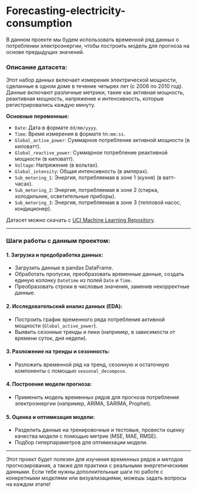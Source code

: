 # Forecasting-electricity-consumption
В данном проекте мы будем использовать временной ряд данных о потреблении электроэнергии, чтобы построить модель для прогноза на основе предыдущих значений.

### Описание датасета:
Этот набор данных включает измерения электрической мощности, сделанные в одном доме в течение четырех лет (с 2006 по 2010 год). Данные включают различные метрики, такие как активная мощность, реактивная мощность, напряжение и интенсивность, которые регистрировались каждую минуту.

**Основные переменные:**
- `Date`: Дата в формате `dd/mm/yyyy`.
- `Time`: Время измерения в формате `hh:mm:ss`.
- `Global_active_power`: Суммарное потребление активной мощности (в киловатт).
- `Global_reactive_power`: Суммарное потребление реактивной мощности (в киловатт).
- `Voltage`: Напряжение (в вольтах).
- `Global_intensity`: Общая интенсивность (в амперах).
- `Sub_metering_1`: Энергия, потребляемая в зоне 1 (кухня) (в ватт-часах).
- `Sub_metering_2`: Энергия, потребляемая в зоне 2 (стирка, холодильник, осветительные приборы).
- `Sub_metering_3`: Энергия, потребляемая в зоне 3 (тепловой насос, кондиционер).

Датасет можно скачать с [UCI Machine Learning Repository](https://archive.ics.uci.edu/ml/datasets/individual+household+electric+power+consumption).

---

### Шаги работы с данным проектом:

#### 1. **Загрузка и предобработка данных:**
   - Загрузить данные в pandas DataFrame.
   - Обработать пропуски, преобразовать временные данные, создать единую колонку `Datetime` из полей `Date` и `Time`.
   - Преобразовать строки в числовые значения, заменив некорректные данные.

#### 2. **Исследовательский анализ данных (EDA):**
   - Построить график временного ряда потребления активной мощности (`Global_active_power`).
   - Выявить сезонные тренды и пики (например, в зависимости от времени суток, дня недели).

#### 3. **Разложение на тренды и сезонность:**
   - Разложить временной ряд на тренд, сезонную и остаточную компоненты с помощью `seasonal_decompose`.

#### 4. **Построение модели прогноза:**
   - Применить модель временных рядов для прогноза потребления электроэнергии (например, ARIMA, SARIMA, Prophet).

#### 5. **Оценка и оптимизация модели:**
   - Разделить данные на тренировочные и тестовые, провести оценку качества модели с помощью метрик (MSE, MAE, RMSE).
   - Подбор гиперпараметров для оптимизации модели.

---

Этот проект будет полезен для изучения временных рядов и методов прогнозирования, а также для практики с реальными энергетическими данными. Если тебе нужны дополнительные шаги по работе с конкретными моделями или визуализациями, можешь задать вопросы на каждом этапе!
